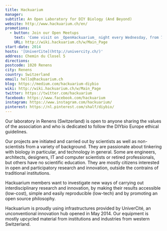 ```yaml
---
title: Hackuarium
manager:
subtitle: An Open Laboratory for DIY Biology (And Beyond)
website: http://www.hackuarium.ch/en/
promotions:
  - button: Join our Open Meetups
    text: 'Come visit on _OpenHackuarium_ night every Wednesday, from 7:30-10:30 '
    URL: http://wiki.hackuarium.ch/w/Main_Page
start-date: 2014
hosts: '[UniverCite](http://univercity.ch/)'
address: Chemin du Closel 5
directions:
postcode: 1020 Renens
city: Renens
country: Switzerland
email: hello@hackuarium.ch
blog: https://medium.com/hackuarium-diybio
wiki: http://wiki.hackuarium.ch/w/Main_Page
twitter: https://twitter.com/hackuarium
facebook: https://www.facebook.com/hackuarium
instagram: https://www.instagram.com/hackuarium/
pinterest: https://nl.pinterest.com/shalf/diybio/
---
```


Our laboratory in Renens (Switzerland) is open to anyone sharing the values of the association and who is dedicated to follow the DIYbio Europe ethical guidelines.

Our projects are initiated and carried out by scientists as well as non-scientists from a variety of background. They are passionate about tinkering with biology in particular, and technology in general. Some are engineers, architects, designers, IT and computer scientists or retired professionals, but others have no scientific education. They are mostly citizens interested in open and participatory research and innovation, outside the contrains of traditional institutions.

Hackuarium members want to investigate new ways of carrying out interdisciplinary research and innovation, by making their results accessible (low-cost), simple and easily reproducible (low-tech) and by promoting an open source philosophy.

Hackuarium is proudly using infrastructures provided by UniverCité, an unconventional innovation hub opened in May 2014. Our equipment is mostly upcycled material from institutions and industries from western Switzerland.
